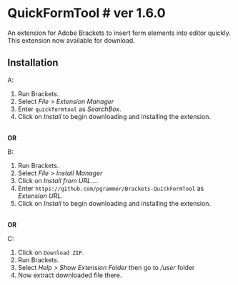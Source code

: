 # QuickFormTool # ver 1.6.0

An extension for Adobe Brackets to insert form elements into editor quickly.<br>
This extension now available for download.<br>

## Installation ##

A:
<br>

1. Run Brackets.<br>
2. Select _File > Extension Manager_<br>
3. Enter `quickformtool` as _SearchBox_.<br>
4. Click on _Install_ to begin downloading and installing the extension.<br>
<br>
<b>OR</b>

B:
<br>

1. Run Brackets.<br>
2. Select _File > Install Manager_<br>
3. Click on _Install from URL..._.
4. Enter `https://github.com/pgrammer/Brackets-QuickFormTool` as _Extension URL_.<br>
5. Click on _Install_ to begin downloading and installing the extension.<br>
<br>
<b>OR</b>

C:
<br>

1. Click on `Download ZIP`.<br>
2. Run Brackets.<br>
3. Select _Help > Show Extension Folder_ then go to _/user_ folder<br>
4. Now extract downloaded file there.
